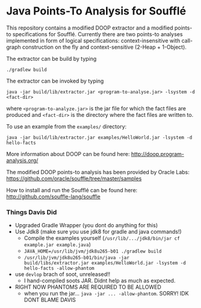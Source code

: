 # Java Points-To Analysis for Soufflé

This repository contains a modified DOOP extractor and a modified points-to specifications for Soufflé.
Currently there are two points-to analyses implemented in form of logical specifications: context-insensitive with call-graph construction on the fly and context-sensitive (2-Heap + 1-Object). 

The extractor can be build by typing 

```
./gradlew build
```

The extractor can be invoked by typing 

```
java -jar build/lib/extractor.jar <program-to-analyse.jar> -lsystem -d <fact-dir>
```

where `<program-to-analyze.jar>` is the jar file for which the fact files are produced and `<fact-dir>` is the directory where the fact files are written to. 

To use an example from the `examples/` directory:

```
java -jar build/lib/extractor.jar examples/HelloWorld.jar -lsystem -d hello-facts
```

More information about DOOP can be found here:
http://doop.program-analysis.org/

The modified DOOP points-to analysis has been provided by Oracle Labs:
https://github.com/oracle/souffle/tree/master/samples

How to install and run the Soufflé can be found here:
http://github.com/souffle-lang/souffle

### Things Davis Did ###

* Upgraded Gradle Wrapper (you dont do anything for this)
* Use Jdk8 (make sure you use jdk8 for gradle and java commands!)
	* Compile the examples yourself (`/usr/lib/.../jdk8/bin/jar cf example.jar example.java`)
	* `JAVA_HOME=/usr/lib/jvm/jdk8u265-b01 ./gradlew build`
	* `/usr/lib/jvm/jdk8u265-b01/bin/java -jar build/libs/extractor.jar examples/HelloWorld.jar -lsystem -d hello-facts -allow-phantom`
* use `devlop` brach of soot, unreleased!!
    * I hand-compiled soots JAR. Didnt help as much as expected.
* RIGHT NOW PHANTOMS ARE REQUIRED TO BE ALLOWED
    * when you run the jar...  `java -jar ... -allow-phantom`. SORRY! IDK DONT BLAME DAVIS